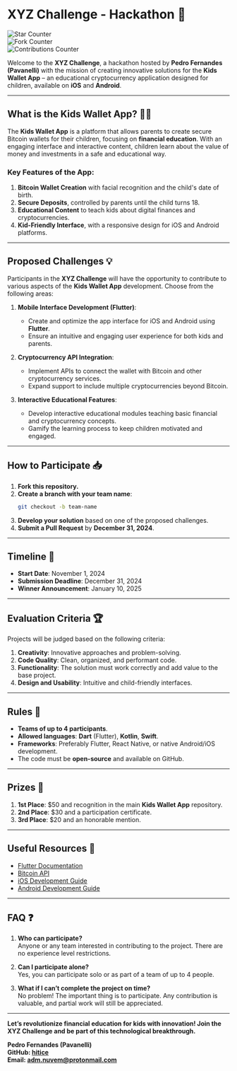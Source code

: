 # **XYZ Challenge - Hackathon 🚀**

![Star Counter](https://img.shields.io/github/stars/hitice/desafio-xyz?style=social)  
![Fork Counter](https://img.shields.io/github/forks/hitice/desafio-xyz?style=social)  
![Contributions Counter](https://img.shields.io/badge/contributions-0-brightgreen)  

Welcome to the **XYZ Challenge**, a hackathon hosted by **Pedro Fernandes (Pavanelli)** with the mission of creating innovative solutions for the **Kids Wallet App** – an educational cryptocurrency application designed for children, available on **iOS** and **Android**.

---

## What is the Kids Wallet App? 👶💼

The **Kids Wallet App** is a platform that allows parents to create secure Bitcoin wallets for their children, focusing on **financial education**. With an engaging interface and interactive content, children learn about the value of money and investments in a safe and educational way.  

### Key Features of the App:
1. **Bitcoin Wallet Creation** with facial recognition and the child's date of birth.  
2. **Secure Deposits**, controlled by parents until the child turns 18.  
3. **Educational Content** to teach kids about digital finances and cryptocurrencies.  
4. **Kid-Friendly Interface**, with a responsive design for iOS and Android platforms.  

---

## Proposed Challenges 💡

Participants in the **XYZ Challenge** will have the opportunity to contribute to various aspects of the **Kids Wallet App** development. Choose from the following areas:  

1. **Mobile Interface Development (Flutter)**:
   - Create and optimize the app interface for iOS and Android using **Flutter**.  
   - Ensure an intuitive and engaging user experience for both kids and parents.  

2. **Cryptocurrency API Integration**:
   - Implement APIs to connect the wallet with Bitcoin and other cryptocurrency services.  
   - Expand support to include multiple cryptocurrencies beyond Bitcoin.  

3. **Interactive Educational Features**:
   - Develop interactive educational modules teaching basic financial and cryptocurrency concepts.  
   - Gamify the learning process to keep children motivated and engaged.  

---

## How to Participate 📥  

1. **Fork this repository.**  
2. **Create a branch with your team name**:  
   ```bash
   git checkout -b team-name
   ```  
3. **Develop your solution** based on one of the proposed challenges.  
4. **Submit a Pull Request** by **December 31, 2024**.  

---

## Timeline 📅  

- **Start Date**: November 1, 2024  
- **Submission Deadline**: December 31, 2024  
- **Winner Announcement**: January 10, 2025  

---

## Evaluation Criteria 🏆  

Projects will be judged based on the following criteria:  

1. **Creativity**: Innovative approaches and problem-solving.  
2. **Code Quality**: Clean, organized, and performant code.  
3. **Functionality**: The solution must work correctly and add value to the base project.  
4. **Design and Usability**: Intuitive and child-friendly interfaces.  

---

## Rules 📜  

- **Teams of up to 4 participants**.  
- **Allowed languages**: **Dart** (Flutter), **Kotlin**, **Swift**.  
- **Frameworks**: Preferably Flutter, React Native, or native Android/iOS development.  
- The code must be **open-source** and available on GitHub.  

---

## Prizes 🏅  

1. **1st Place**: $50 and recognition in the main **Kids Wallet App** repository.  
2. **2nd Place**: $30 and a participation certificate.  
3. **3rd Place**: $20 and an honorable mention.  

---

## Useful Resources 🔧  

- [Flutter Documentation](https://flutter.dev/docs)  
- [Bitcoin API](https://www.blockchain.com/api)  
- [iOS Development Guide](https://developer.apple.com/documentation/)  
- [Android Development Guide](https://developer.android.com/docs)  

---

## FAQ ❓  

1. **Who can participate?**  
   Anyone or any team interested in contributing to the project. There are no experience level restrictions.  

2. **Can I participate alone?**  
   Yes, you can participate solo or as part of a team of up to 4 people.  

3. **What if I can’t complete the project on time?**  
   No problem! The important thing is to participate. Any contribution is valuable, and partial work will still be appreciated.  

---

**Let’s revolutionize financial education for kids with innovation! Join the XYZ Challenge and be part of this technological breakthrough.**  

**Pedro Fernandes (Pavanelli)**  
**GitHub: [hitice](https://github.com/hitice)**  
**Email: adm.nuvem@protonmail.com**  
